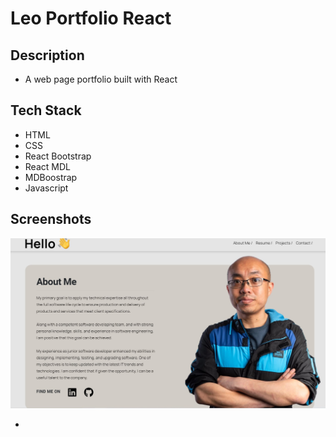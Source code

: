 # Leo Portfolio React

## Description
- A web page portfolio built with React

## Tech Stack
- HTML
- CSS
- React Bootstrap
- React MDL
- MDBoostrap
- Javascript

## Screenshots
![Image screenshot](./screenshots/portfolio.jpg)
- <a href="https://leo-portfolio-react.netlify.app/"></a>